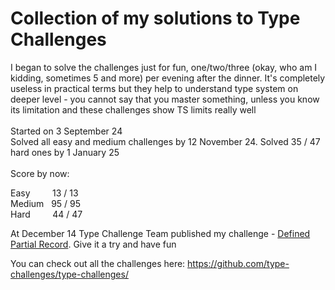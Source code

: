 # Collection of my solutions to Type Challenges

I began to solve the challenges just for fun, one/two/three (okay, who am I kidding, sometimes 5 and more) per evening after the dinner. It's completely useless in practical terms but they help to understand type system on deeper level - you cannot say that you master something, unless you know its limitation and these challenges show TS limits really well<br/>
<br/>
Started on 3 September 24<br/>
Solved all easy and medium challenges by 12 November 24. Solved 35 / 47 hard ones by 1 January 25<br/>
<br/>
Score by now:<br/>

Easy&nbsp;&nbsp;&nbsp;&nbsp;&nbsp;&nbsp;&nbsp;&nbsp;&nbsp;13 / 13<br/>
Medium&nbsp;&nbsp;&nbsp;95 / 95<br/>
Hard&nbsp;&nbsp;&nbsp;&nbsp;&nbsp;&nbsp;&nbsp;&nbsp;&nbsp;44 / 47<br/>

At December 14 Type Challenge Team published my challenge - [Defined Partial Record](https://github.com/type-challenges/type-challenges/tree/main/questions/34857-medium-defined-partial-record). Give it a try and have fun

You can check out all the challenges here: https://github.com/type-challenges/type-challenges/
